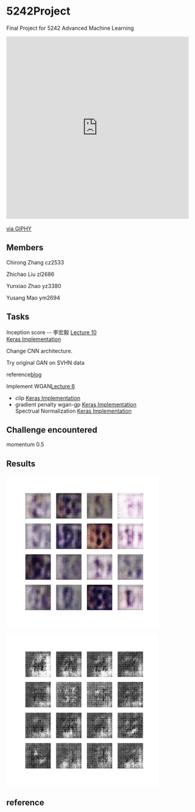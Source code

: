 # 5242Project

Final Project for 5242 Advanced Machine Learning 

<iframe src="https://giphy.com/embed/PFIzmk1ZeaGxG" width="480" height="480" frameBorder="0" class="giphy-embed" allowFullScreen></iframe><p><a href="https://giphy.com/gifs/coding-computing-neural-networks-PFIzmk1ZeaGxG">via GIPHY</a></p>

## Members

Chirong Zhang cz2533

Zhichao Liu zl2686

Yunxiao Zhao yz3380

Yusang Mao ym2694

## Tasks

Inception score -- 李宏毅 [Lecture 10](https://www.youtube.com/watch?v=IB_ADssBomk&list=PLJV_el3uVTsMq6JEFPW35BCiOQTsoqwNw&index=10)  
[Keras Implementation](https://machinelearningmastery.com/how-to-implement-the-inception-score-from-scratch-for-evaluating-generated-images/)

Change CNN architecture.

Try original GAN on SVHN data

reference[blog](https://wiseodd.github.io/techblog/2017/02/04/wasserstein-gan/?nsukey=LKALNIt1JkY2XrdT3fIBlKyQGMaD93R%2BvZofl8M9SJY4JnDH%2FZ3%2FdeZMlbVlh%2ByoJ1QBGzsG5rKTKxul4Rf7pG7Pbe2yzuCQbiRym%2FHAZN8aBc4WWOOcmGwQwYHAHFyWeLfq4%2B%2FaaEyVrzKIXtrxwHggMcT0hwrEx4jHLE014qX0pxO%2FI%2Fc9umB%2Fy4j1JuMjVYswlw8%2FrpJKCxJWClp7Tg%3D%3D)

Implement WGAN[Lecture 6](https://www.youtube.com/watch?v=3JP-xuBJsyc&list=PLJV_el3uVTsMq6JEFPW35BCiOQTsoqwNw&index=6)
- clip [Keras Implementation](https://github.com/eriklindernoren/Keras-GAN/blob/master/wgan/wgan.py)   
- gradient penalty wgan-gp [Keras Implementation](https://github.com/eriklindernoren/Keras-GAN/blob/master/wgan_gp/wgan_gp.py)  
Spectrual Normalization [Keras Implementation](https://github.com/IShengFang/SpectralNormalizationKeras)

## Challenge encountered

momentum 0.5

## Results


![svhn](svhn.gif)

![mnist](mnist.gif)

## reference
